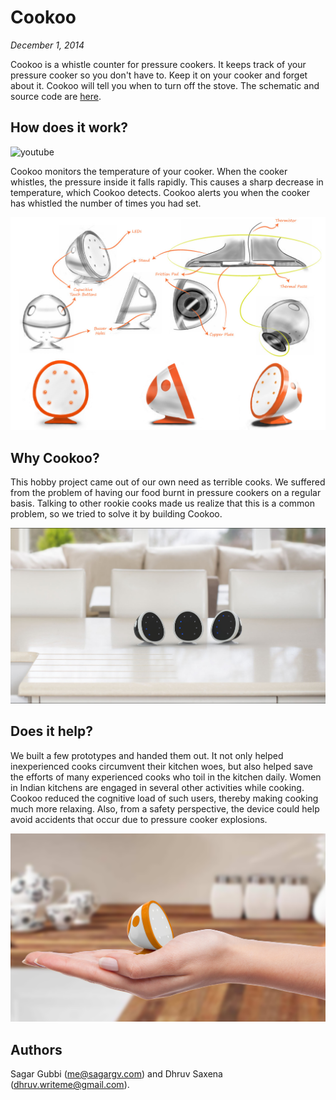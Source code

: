 # Cookoo
*December 1, 2014*

Cookoo is a whistle counter for pressure cookers. It keeps track of your
pressure cooker so you don't have to. Keep it on your cooker and forget
about it. Cookoo will tell you when to turn off the stove. The schematic and
source code are [here](https://github.com/s-gv/cookoo).

## How does it work?

![youtube](https://www.youtube.com/embed/_j1hrjZ27aw)

Cookoo monitors the temperature of your cooker. When the cooker whistles, the
pressure inside it falls rapidly. This causes a sharp decrease in temperature,
which Cookoo detects. Cookoo alerts you when the cooker has whistled the number
of times you had set.

![How Cookoo works](5.jpg)

## Why Cookoo?

This hobby project came out of our own need as terrible cooks. We suffered from
the problem of having our food burnt in pressure cookers on a regular basis.
Talking to other rookie cooks made us realize that this is a common problem, so
we tried to solve it by building Cookoo.

![Why Cookoo](3.jpg)

## Does it help?
We built a few prototypes and handed them out. It not only helped inexperienced
cooks circumvent their kitchen woes, but also helped save the efforts of many
experienced cooks who toil in the kitchen daily. Women in Indian kitchens are
engaged in several other activities while cooking. Cookoo reduced the cognitive
load of such users, thereby making cooking much more relaxing. Also, from a
safety perspective, the device could help avoid accidents that occur due to
pressure cooker explosions.

![Does Cookoo help?](4.jpg)

## Authors

Sagar Gubbi ([me@sagargv.com](mailto:me@sagargv.com)) and
Dhruv Saxena ([dhruv.writeme@gmail.com](mailto:dhruv.writeme@gmail.com)).

